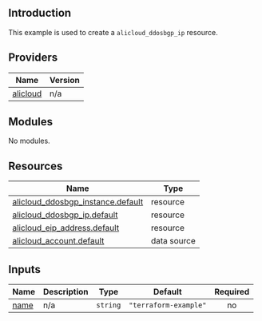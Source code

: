 ## Introduction

This example is used to create a `alicloud_ddosbgp_ip` resource.

<!-- BEGIN_TF_DOCS -->
## Providers

| Name | Version |
|------|---------|
| <a name="provider_alicloud"></a> [alicloud](#provider\_alicloud) | n/a |

## Modules

No modules.

## Resources

| Name | Type |
|------|------|
| [alicloud_ddosbgp_instance.default](https://registry.terraform.io/providers/aliyun/alicloud/latest/docs/resources/ddosbgp_instance) | resource |
| [alicloud_ddosbgp_ip.default](https://registry.terraform.io/providers/aliyun/alicloud/latest/docs/resources/ddosbgp_ip) | resource |
| [alicloud_eip_address.default](https://registry.terraform.io/providers/aliyun/alicloud/latest/docs/resources/eip_address) | resource |
| [alicloud_account.default](https://registry.terraform.io/providers/aliyun/alicloud/latest/docs/data-sources/account) | data source |

## Inputs

| Name | Description | Type | Default | Required |
|------|-------------|------|---------|:--------:|
| <a name="input_name"></a> [name](#input\_name) | n/a | `string` | `"terraform-example"` | no |
<!-- END_TF_DOCS -->    